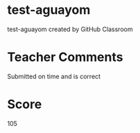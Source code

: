 # test-aguayom
test-aguayom created by GitHub Classroom

# Teacher Comments
Submitted on time and is correct
# Score
105
